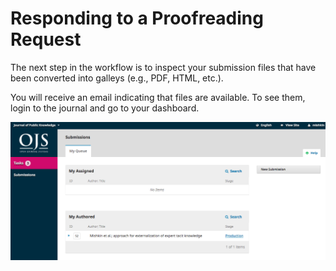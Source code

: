 # Responding to a Proofreading Request

The next step in the workflow is to inspect your submission files that have been converted into galleys (e.g., PDF, HTML, etc.). 

You will receive an email indicating that files are available. To see them, login to the journal and go to your dashboard.

![](learning-ojs-3-au-production-dashboard.png)

